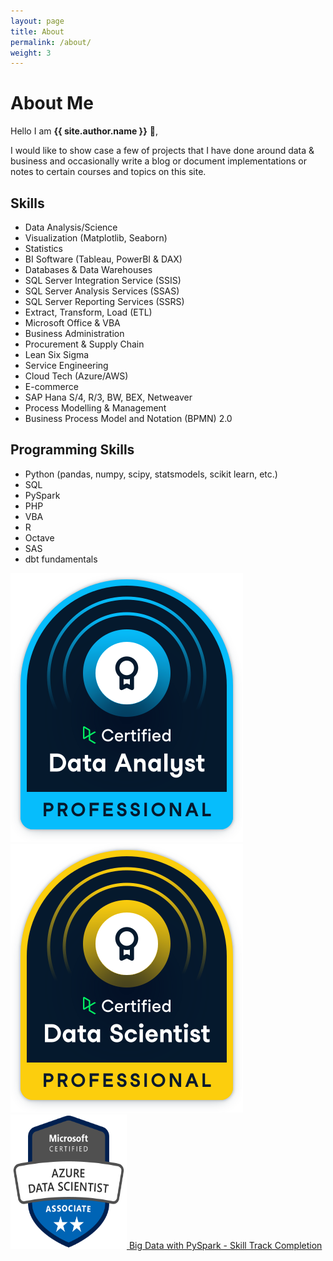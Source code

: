```yaml
---
layout: page
title: About
permalink: /about/
weight: 3
---
```


# **About Me**

Hello I am **{{ site.author.name }}** :wave:,<br>

I would like to show case a few of projects that I have done around data & business and occasionally write a blog or document implementations or notes to certain courses and topics on this site.

## Skills
- Data Analysis/Science
- Visualization (Matplotlib, Seaborn)
- Statistics
- BI Software (Tableau, PowerBI & DAX)
- Databases & Data Warehouses
- SQL Server Integration Service (SSIS) 
- SQL Server Analysis Services (SSAS)
- SQL Server Reporting Services (SSRS)
- Extract, Transform, Load (ETL)
- Microsoft Office & VBA
- Business Administration
- Procurement & Supply Chain
- Lean Six Sigma
- Service Engineering
- Cloud Tech (Azure/AWS)
- E-commerce
- SAP Hana S/4, R/3, BW, BEX, Netweaver
- Process Modelling & Management
- Business Process Model and Notation (BPMN) 2.0 


## Programming Skills
- Python (pandas, numpy, scipy, statsmodels, scikit learn, etc.)
- SQL
- PySpark
- PHP
- VBA
- R
- Octave
- SAS
- dbt fundamentals


<a href='https://www.datacamp.com/certificate/DA0015624503787' >
	<img src="/blog/data_analyst_professional_badge.svg" 
	alt='Professional Data Analyst | DataCamp | 2022'
	/>
</a>
<a href='https://www.datacamp.com/certificate/DS0011414141814' >
	<img src="/blog/data_scientist_professional_badge.svg" 
	alt='Professional Data Scientist | DataCamp | 2022'
	/>
</a>
<a href='https://www.credly.com/badges/772f0117-dd7d-442f-95bf-708fa831b0cf' >
	<img src="/blog/azure-data-scientist-associate.png" 
	alt='Azure Data Scientist Associate | Microsoft | 2022' width=186 height=215
	/>
</a>
<a href='https://www.datacamp.com/statement-of-accomplishment/track/a486849ca01aa2fba3c5d2104c7e961e5469936c' >
	Big Data with PySpark - Skill Track Completion
</a>